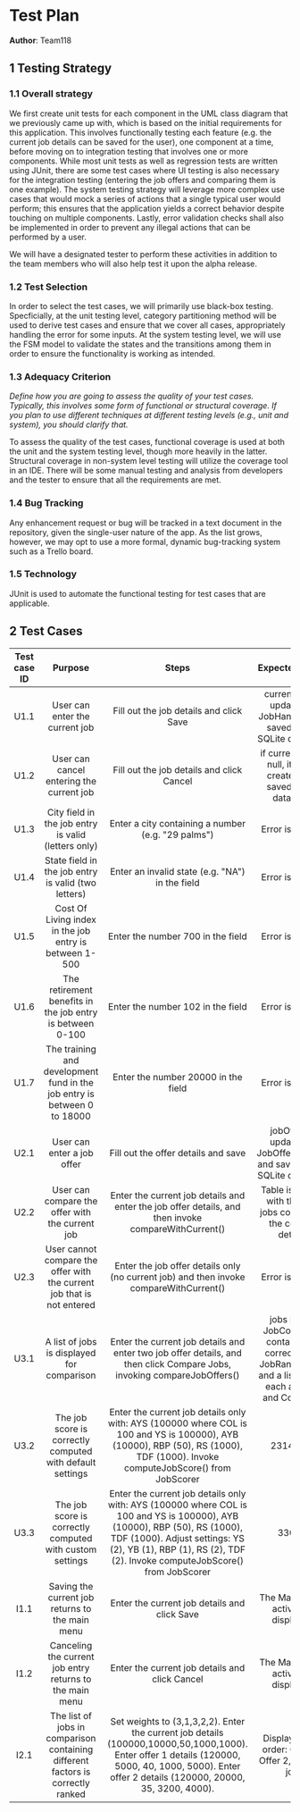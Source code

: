# Test Plan

**Author**: Team118

## 1 Testing Strategy

### 1.1 Overall strategy

We first create unit tests for each component in the UML class diagram that we previously came up with, which is based on the initial requirements for this application. This involves functionally testing each feature (e.g. the current job details can be saved for the user), one component at a time, before moving on to integration testing that involves one or more components. While most unit tests as well as regression tests are written using JUnit, there are some test cases where UI testing is also necessary for the integration testing (entering the job offers and comparing them is one example). The system testing strategy will leverage more complex use cases that would mock a series of actions that a single typical user would perform; this ensures that the application yields a correct behavior despite touching on multiple components. Lastly, error validation checks shall also be implemented in order to prevent any illegal actions that can be performed by a user.

We will have a designated tester to perform these activities in addition to the team members who will also help test it upon the alpha release.

### 1.2 Test Selection

In order to select the test cases, we will primarily use black-box testing. Specficially, at the unit testing level, category partitioning method will be used to derive test cases and ensure that we cover all cases, appropriately handling the error for some inputs. At the system testing level, we will use the FSM model to validate the states and the transitions among them in order to ensure the functionality is working as intended.


### 1.3 Adequacy Criterion

*Define how you are going to assess the quality of your test cases. Typically, this involves some form of functional or structural coverage. If you plan to use different techniques at different testing levels (e.g., unit and system), you should clarify that.*

To assess the quality of the test cases, functional coverage is used at both the unit and the system testing level, though more heavily in the latter. Structural coverage in non-system level testing will utilize the coverage tool in an IDE. There will be some manual testing and analysis from developers and the tester to ensure that all the requirements are met.

### 1.4 Bug Tracking

Any enhancement request or bug will be tracked in a text document in the repository, given the single-user nature of the app. As the list grows, however, we may opt to use a more formal, dynamic bug-tracking system such as a Trello board.

### 1.5 Technology

JUnit is used to automate the functional testing for test cases that are applicable.

## 2 Test Cases


Test case ID | Purpose | Steps | Expected result | Actual result | Pass/Fail
:---: | :---: | :---: | :---: | :---: | :---: |
U1.1 | User can enter the current job | Fill out the job details and click Save | currentJob is updated in JobHandler and saved in the SQLite database | As expected | Pass
U1.2 | User can cancel entering the current job | Fill out the job details and click Cancel | if currentJob is null, it is not created and saved in the database | As expected | Pass
U1.3 | City field in the job entry is valid (letters only) | Enter a city containing a number (e.g. "29 palms") | Error is thrown | - | -
U1.4 | State field in the job entry is valid (two letters) | Enter an invalid state (e.g. "NA") in the field | Error is thrown | - | -
U1.5 | Cost Of Living index in the job entry is between 1-500 | Enter the number 700 in the field | Error is thrown | - | -
U1.6 | The retirement benefits in the job entry is between 0-100 | Enter the number 102 in the field | Error is thrown | - | -
U1.7 | The training and development fund in the job entry is between 0 to 18000 | Enter the number 20000 in the field | Error is thrown | - | -
U2.1 | User can enter a job offer | Fill out the offer details and save | jobOffer is updated in JobOfferHandler and saved in the SQLite database | - | -
U2.2 | User can compare the offer with the current job | Enter the current job details and enter the job offer details, and then invoke compareWithCurrent() | Table is shown with the two jobs containing the correct details | - | -
U2.3 | User cannot compare the offer with the current job that is not entered | Enter the job offer details only (no current job) and then invoke compareWithCurrent() | Error is thrown | - | -
U3.1 | A list of jobs is displayed for comparison | Enter the current job details and enter two job offer details, and then click Compare Jobs, invoking compareJobOffers() | jobs List in JobComparer contains the correct three JobRankDetails and a list shows each as Title and Company | - | -
U3.2 | The job score is correctly computed with default settings | Enter the current job details only with: AYS (100000 where COL is 100 and YS is 100000), AYB (10000), RBP (50), RS (1000), TDF (1000). Invoke computeJobScore() from JobScorer | 23142.86 | - | -
U3.3 | The job score is correctly computed with custom settings | Enter the current job details only with: AYS (100000 where COL is 100 and YS is 100000), AYB (10000), RBP (50), RS (1000), TDF (1000). Adjust settings: YS (2), YB (1), RBP (1), RS (2), TDF (2). Invoke computeJobScore() from JobScorer | 33000 | As expected | Pass
I1.1 | Saving the current job returns to the main menu | Enter the current job details and click Save | The Main Menu activity is displayed | - | -
I1.2 | Canceling the current job entry returns to the main menu | Enter the current job details and click Cancel | The Main Menu activity is displayed | - | -
I2.1 | The list of jobs in comparison containing different factors is correctly ranked | Set weights to (3,1,3,2,2). Enter the current job details (100000,10000,50,1000,1000). Enter offer 1 details (120000, 5000, 40, 1000, 5000). Enter offer 2 details (120000, 20000, 35, 3200, 4000). | Display in this order: Offer 1, Offer 2, Current job | - | -